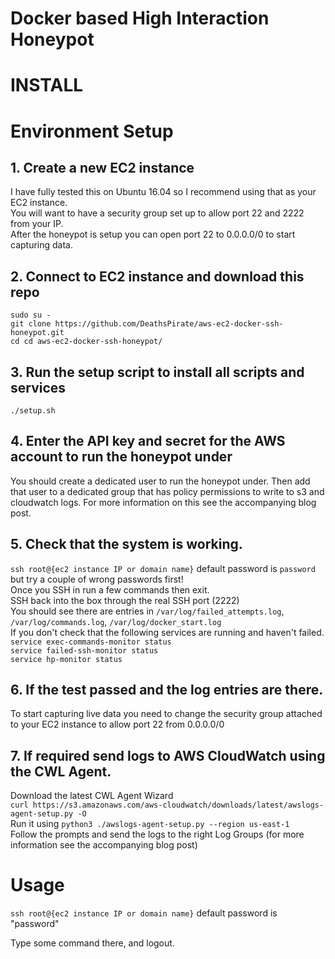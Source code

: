 # Docker based High Interaction Honeypot


INSTALL
=======

# Environment Setup

## 1. Create a new EC2 instance

   I have fully tested this on Ubuntu 16.04 so I recommend using that as your EC2 instance.  
   You will want to have a security group set up to allow port 22 and 2222 from your IP.  
   After the honeypot is setup you can open port 22 to 0.0.0.0/0 to start capturing data.  

## 2. Connect to EC2 instance and download this repo

   `sudo su -`  
   `git clone https://github.com/DeathsPirate/aws-ec2-docker-ssh-honeypot.git`  
   `cd cd aws-ec2-docker-ssh-honeypot/`  

## 3. Run the setup script to install all scripts and services

   `./setup.sh`

## 4. Enter the API key and secret for the AWS account to run the honeypot under

   You should create a dedicated user to run the honeypot under. Then add that user to a dedicated group that has policy permissions to write to s3 and cloudwatch logs.  For more information on this see the accompanying blog post.

## 5. Check that the system is working.

   `ssh root@{ec2 instance IP or domain name}` default password is `password` but try a couple of wrong passwords first!  
   Once you SSH in run a few commands then exit.  
   SSH back into the box through the real SSH port (2222)   
   You should see there are entries in `/var/log/failed_attempts.log`, `/var/log/commands.log`, `/var/log/docker_start.log`  
   If you don't check that the following services are running and haven't failed.  
   `service exec-commands-monitor status`  
   `service failed-ssh-monitor status`  
   `service hp-monitor status`  

## 6. If the test passed and the log entries are there.

   To start capturing live data you need to change the security group attached to your EC2 instance to allow port 22 from 0.0.0.0/0
   
## 7. If required send logs to AWS CloudWatch using the CWL Agent.

   Download the latest CWL Agent Wizard  
   `curl https://s3.amazonaws.com/aws-cloudwatch/downloads/latest/awslogs-agent-setup.py -O`  
   Run it using `python3 ./awslogs-agent-setup.py --region us-east-1`  
   Follow the prompts and send the logs to the right Log Groups (for more information see the accompanying blog post)
   

# Usage

`ssh root@{ec2 instance IP or domain name}` default password is "password"  
  
Type some command there, and logout.


